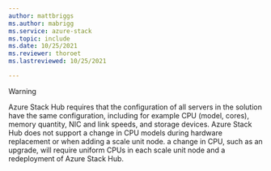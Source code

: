 ```yaml
---
author: mattbriggs
ms.author: mabrigg
ms.service: azure-stack
ms.topic: include
ms.date: 10/25/2021
ms.reviewer: thoroet
ms.lastreviewed: 10/25/2021

---
```


> [!WARNING]  
> Azure Stack Hub requires that the configuration of all servers in the solution have the same configuration, including for example CPU (model, cores), memory quantity, NIC and link speeds, and storage devices. Azure Stack Hub does not support a change in CPU models during hardware replacement or when adding a scale unit node. a change in CPU, such as an upgrade, will require uniform CPUs in each scale unit node and a redeployment of Azure Stack Hub.
